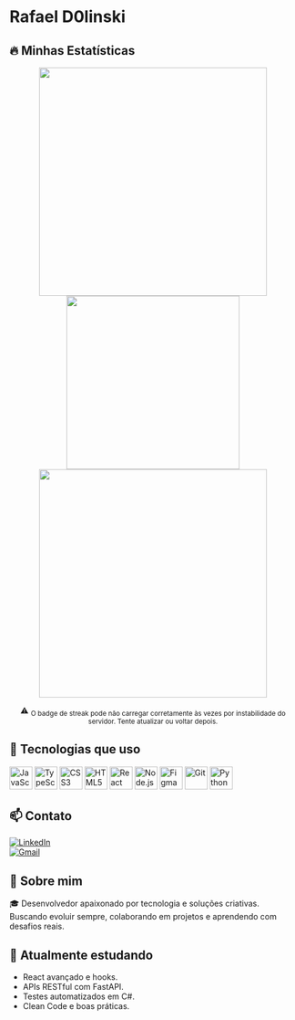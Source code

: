 # Rafael D0linski  

## 🔥 Minhas Estatísticas

<div align="center">

  <img src="https://github-readme-stats.vercel.app/api?username=RafaelD0linski&show_icons=true&theme=github_dark" width="400" />
  <img src="https://github-readme-stats.vercel.app/api/top-langs/?username=RafaelD0linski&layout=compact&theme=github_dark" width="304" />
  <br />
  <img src="https://streak-stats.demolab.com?user=RafaelD0linski&theme=dark&hide_border=true&short_numbers=true&mode=weekly" width="400" />
  <br />

  ⚠️ <sub>O badge de streak pode não carregar corretamente às vezes por instabilidade do servidor. Tente atualizar ou voltar depois.</sub>

</div>



## 🚀 Tecnologias que uso  

<p align="left">
  <img src="https://cdn.jsdelivr.net/gh/devicons/devicon/icons/javascript/javascript-original.svg" alt="JavaScript" width="40" height="40"/>
  <img src="https://cdn.jsdelivr.net/gh/devicons/devicon/icons/typescript/typescript-original.svg" alt="TypeScript" width="40" height="40"/>
  <img src="https://cdn.jsdelivr.net/gh/devicons/devicon/icons/css3/css3-original.svg" alt="CSS3" width="40" height="40"/>
  <img src="https://cdn.jsdelivr.net/gh/devicons/devicon/icons/html5/html5-original.svg" alt="HTML5" width="40" height="40"/>
  <img src="https://cdn.jsdelivr.net/gh/devicons/devicon/icons/react/react-original.svg" alt="React" width="40" height="40"/>
  <img src="https://cdn.jsdelivr.net/gh/devicons/devicon/icons/nodejs/nodejs-original.svg" alt="Node.js" width="40" height="40"/>
  <img src="https://cdn.jsdelivr.net/gh/devicons/devicon/icons/figma/figma-original.svg" alt="Figma" width="40" height="40"/>
  <img src="https://cdn.jsdelivr.net/gh/devicons/devicon/icons/git/git-original.svg" alt="Git" width="40" height="40"/>
  <img src="https://cdn.jsdelivr.net/gh/devicons/devicon/icons/python/python-original.svg" alt="Python" width="40" height="40"/>
</p>



## 📫 Contato  

[![LinkedIn](https://img.shields.io/badge/LinkedIn-0077B5?style=flat-square&logo=linkedin&logoColor=white)](https://www.linkedin.com/in/rafaeldolinski)  
[![Gmail](https://img.shields.io/badge/Gmail-D14836?style=flat-square&logo=gmail&logoColor=white)](mailto:rafaeldolinski14@gmail.com)


## 💬 Sobre mim  

🎓 Desenvolvedor apaixonado por tecnologia e soluções criativas. Buscando evoluir sempre, colaborando em projetos e aprendendo com desafios reais.


## 🎯 Atualmente estudando

- React avançado e hooks.
- APIs RESTful com FastAPI.
- Testes automatizados em C#.
- Clean Code e boas práticas.
